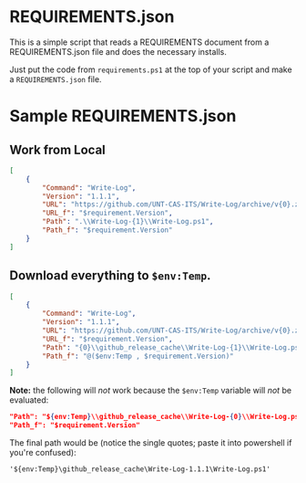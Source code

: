 # REQUIREMENTS.json

This is a simple script that reads a REQUIREMENTS document from a REQUIREMENTS.json file and does the necessary installs.

Just put the code from `requirements.ps1` at the top of your script and make a `REQUIREMENTS.json` file.

# Sample REQUIREMENTS.json

## Work from Local

```json
[
	{
		"Command": "Write-Log",
		"Version": "1.1.1",
		"URL": "https://github.com/UNT-CAS-ITS/Write-Log/archive/v{0}.zip",
		"URL_f": "$requirement.Version",
		"Path": ".\\Write-Log-{1}\\Write-Log.ps1",
		"Path_f": "$requirement.Version"
	}
]
```

## Download everything to `$env:Temp`.

```json
[
	{
		"Command": "Write-Log",
		"Version": "1.1.1",
		"URL": "https://github.com/UNT-CAS-ITS/Write-Log/archive/v{0}.zip",
		"URL_f": "$requirement.Version",
		"Path": "{0}\\github_release_cache\\Write-Log-{1}\\Write-Log.ps1",
		"Path_f": "@($env:Temp , $requirement.Version)"
	}
]
```

**Note:** the following will *not* work because the `$env:Temp` variable will *not* be evaluated:

```json
"Path": "${env:Temp}\\github_release_cache\\Write-Log-{0}\\Write-Log.ps1",
"Path_f": "$requirement.Version"
```

The final path would be (notice the single quotes; paste it into powershell if you're confused):

```posh
'${env:Temp}\github_release_cache\Write-Log-1.1.1\Write-Log.ps1'
```
